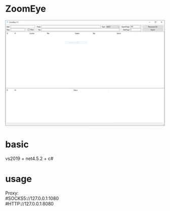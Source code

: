 # ZoomEye
![Screenshot](Capture.PNG)

# basic
vs2019 + net4.5.2 + c#

# usage
Proxy:  
#SOCKS5://127.0.0.1:1080   
#HTTP://127.0.0.1:8080
